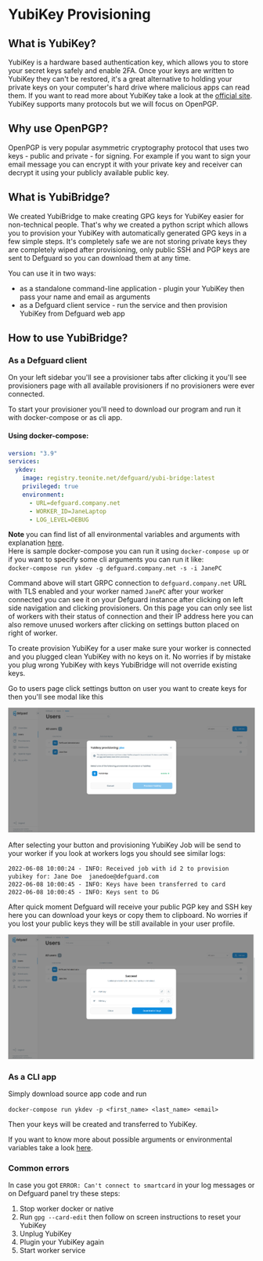 # YubiKey Provisioning

## What is YubiKey?

YubiKey is a hardware based authentication key, which allows you to store your secret keys safely and enable 2FA. Once your keys are written to YubiKey they can't be restored, it's a great alternative to holding your private keys on your computer's hard drive where malicious apps can read them. If you want to read more about YubiKey take a look at the [official site](https://www.yubico.com/products/). YubiKey supports many protocols but we will focus on OpenPGP.

## Why use OpenPGP?

OpenPGP is very popular asymmetric cryptography protocol that uses two keys - public and private - for signing. For example if you want to sign your email message you can encrypt it with your private key and receiver can decrypt it using your publicly available public key.

## What is YubiBridge?

We created YubiBridge to make creating GPG keys for YubiKey easier for non-technical people. That's why we created a python script which allows you to provision your YubiKey with automatically generated GPG keys in a few simple steps. It's completely safe we are not storing private keys they are completely wiped after provisioning, only public SSH and PGP keys are sent to Defguard so you can download them at any time.

You can use it in two ways:

* as a standalone command-line application - plugin your YubiKey then pass your name and email as arguments
* as a Defguard client service - run the service and then provision YubiKey from Defguard web app

## How to use YubiBridge?

### As a Defguard client

On your left sidebar you'll see a provisioner tabs after clicking it you'll see provisioners page with all available provisioners if no provisioners were ever connected.

To start your provisioner you'll need to download our program and run it with docker-compose or as cli app.

#### Using docker-compose:

```yaml
version: "3.9"
services:
  ykdev:
    image: registry.teonite.net/defguard/yubi-bridge:latest
    privileged: true
    environment: 
      - URL=defguard.company.net
      - WORKER_ID=JaneLaptop
      - LOG_LEVEL=DEBUG
```

**Note** you can find list of all environmental variables and arguments with explanation [here](../in-depth/environmental-variables-configuration.md).\
Here is sample docker-compose you can run it using `docker-compose up` or if you want to specify some cli arguments you can run it like: \
`docker-compose run ykdev -g defguard.company.net -s -i JanePC`

Command above will start GRPC connection to `defguard.company.net` URL with TLS enabled and your worker named `JanePC` after your worker connected you can see it on your Defguard instance after clicking on left side navigation and clicking provisioners. On this page you can only see list of workers with their status of connection and their IP address here you can also remove unused workers after clicking on settings button placed on right of worker.

To create provision YubiKey for a user make sure your worker is connected and you plugged clean YubiKey with no keys on it. No worries if by mistake you plug wrong YubiKey with keys YubiBridge will not override existing keys.

Go to users page click settings button on user you want to create keys for then you'll see modal like this

![Provisioning modal first step](../.gitbook/assets/ProvisioningModal.png)

After selecting your button and provisioning YubiKey Job will be send to your worker if you look at workers logs you should see similar logs:

```
2022-06-08 10:00:24 - INFO: Received job with id 2 to provision yubikey for: Jane Doe  janedoe@defguard.com
2022-06-08 10:00:45 - INFO: Keys have been transferred to card
2022-06-08 10:00:45 - INFO: Keys sent to DG
```

After quick moment Defguard will receive your public PGP key and SSH key here you can download your keys or copy them to clipboard. No worries if you lost your public keys they will be still available in your user profile.

![Successful provision modal](../.gitbook/assets/ProvisioningModalKeys.png)

### As a CLI app

Simply download source app code and run

`docker-compose run ykdev -p <first_name> <last_name> <email>`

Then your keys will be created and transferred to YubiKey.

If you want to know more about possible arguments or environmental variables take a look [here](../in-depth/environmental-variables-configuration.md).

### Common errors
In case you got `ERROR: Can't connect to smartcard` in your log messages or on Defguard panel try these steps:
1.  Stop worker docker or native
2. Run `gpg --card-edit` then follow on screen instructions to reset your YubiKey
3. Unplug YubiKey
4. Plugin your YubiKey again
5. Start worker service


